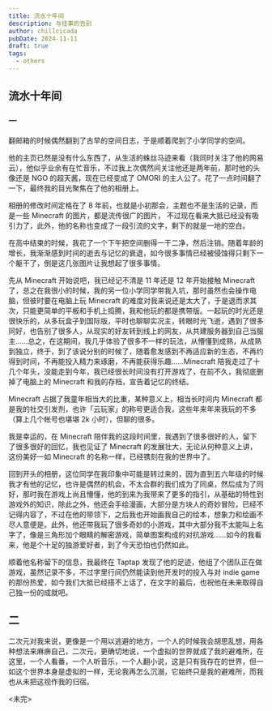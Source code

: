```yaml
---
title: 流水十年间
description: 与往事的告别
author: chillcicada
pubDate: 2024-11-11
draft: true
tags:
  - others
---
```


## 流水十年间

### 一

翻邮箱的时候偶然翻到了古早的空间日志，于是顺着爬到了小学同学的空间。

他的主页已然是没有什么东西了，从生活的蛛丝马迹来看（我同时关注了他的网易云），他似乎业余有在忙音乐，不过我上次偶然间关注他还是两年前，那时他的头像还是 NGO 的超天酱，现在已经变成了 OMORI 的主人公了。花了一点时间翻了一下，最终我的目光聚焦在了他的相册上。

相册的修改时间定格在了 8 年前，也就是小初那会，主题也不是生活的记录，而是一些 Minecraft 的图片，都是流传很广的图片， 不过现在看来大抵已经没有吸引力了，此外，他的名称也变成了一段引流的文字，剩下的就是一地的空白。

在高中结束的时候，我花了一个下午把空间删得一干二净，然后注销。随着年龄的增长，我渐渐感到时间的逝去与记忆的衰退，如今很多事情已经被侵蚀得只剩下一个躯干了，倒是这几张图片让我想起了很多事情。

先从 Minecraft 开始说吧，我已经记不清是 11 年还是 12 年开始接触 Minecraft 了，总之在我很小的时候，我的另一位小学同学带我入坑，那时虽然也会操作电脑，但彼时要在电脑上玩 Minecraft 的难度对我来说还是太大了，于是退而求其次，只能更简单的平板和手机上捣腾，我和他玩的都是携带版。一起玩的时光还是很快乐的，从多玩盒子到国际版，平时也聊聊实况主，转眼时光飞逝，遇到了很多同好，也告别了很多人，从现实的好友转到线上的网友，从共建服务器到自己当服主……总之，在这期间，我几乎体验了很多不一样的玩法，从懵懂到成熟，从成熟到独立，终于，到了该说分别的时候了，随着愈发感到不再适应新的生态，不再约得到时间，不再能投入精力来琢磨，不再能获得乐趣……Minecraft 陪我走过了十几个年头，没能走到今年，我已经很长时间没有打开游戏了，在前不久，我彻底删掉了电脑上的 Minecraft 和我的存档，宣告着记忆的终结。

Minecraft 占据了我童年相当大的比重，某种意义上，相当长时间内 Minecraft 都是我的社交引发剂，也许「云玩家」的称号更适合我，这些年来年来我玩的不多（算上几个帐号也堪堪 2k 小时），但聊的很多。

我是幸运的，在 Minecraft 陪伴我的这段时间里，我遇到了很多很好的人，留下了很多很好的回忆，我也见证了 Minecraft 的发展壮大，无论从何种意义上讲，这份美好一如 Minecraft 的名称一样，已经镌刻在我的世界中了。

回到开头的相册，这位同学在我印象中可能是转过来的，因为直到五六年级的时候我才有他的记忆，也许是偶然的机会，不太合群的我们成为了同桌，然后成为了同好，那时我在游戏上尚且懵懂，他的到来为我带来了更多的指引，从基础的特性到游戏外的知识，除此之外，他还会手绘漫画，大部分是方块人的奇妙冒险，已经不记得内容了，不过在他的带领下，之后我也开始画我自己的绘本，想象力和绘画不尽人意便是。此外，他还带我玩了很多奇妙的小游戏，其中大部分我不太能叫上名字了，像是三角形加个眼睛的解密游戏，简单图案构成的对抗游戏……如今的我看来，他是个十足的独游爱好者，到了今天恐怕也仍然如此。

顺着他名称留下的信息，我最终在 Taptap 发现了他的足迹，他组了个团队正在做游戏，虽然记录不多，不过字里行间仍然能读到他开发时的投入与对 indie game 的那份热爱，如今我们大抵已经搭不上话了，在文字的最后，也祝他在未来取得自己独一份的成就吧。

## 二

二次元对我来说，更像是一个用以逃避的地方，一个人的时候我会胡思乱想，用各种想法来麻痹自己，二次元，更确切地说，一个虚拟的世界就成了我的避难所，在这里，一个人看番，一个人听音乐，一个人翻小说，这是只有我存在的世界，但一如这个世界本身是虚拟的一样，无论我再怎么沉溺，它始终只是我的避难所，而我也从未把这视作我的归宿。

<未完>

<!-- 我仍然记得自己曾经对二次元的定义 ---- 二次元是每个人心中美好的总和 -->
